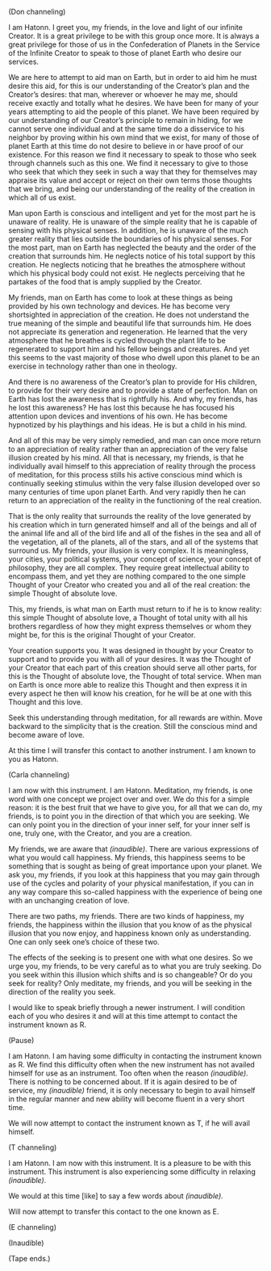 <p class="channel-type">(Don channeling)</p>
<p>I am Hatonn. I greet you, my friends, in the love and light of our infinite Creator. It is a great privilege to be with this group once more. It is always a great privilege for those of us in the Confederation of Planets in the Service of the Infinite Creator to speak to those of planet Earth who desire our services.</p>
<p>We are here to attempt to aid man on Earth, but in order to aid him he must desire this aid, for this is our understanding of the Creator’s plan and the Creator’s desires: that man, wherever or whoever he may me, should receive exactly and totally what he desires. We have been for many of your years attempting to aid the people of this planet. We have been required by our understanding of our Creator’s principle to remain in hiding, for we cannot serve one individual and at the same time do a disservice to his neighbor by proving within his own mind that we exist, for many of those of planet Earth at this time do not desire to believe in or have proof of our existence. For this reason we find it necessary to speak to those who seek through channels such as this one. We find it necessary to give to those who seek that which they seek in such a way that they for themselves may appraise its value and accept or reject on their own terms those thoughts that we bring, and being our understanding of the reality of the creation in which all of us exist.</p>
<p>Man upon Earth is conscious and intelligent and yet for the most part he is unaware of reality. He is unaware of the simple reality that he is capable of sensing with his physical senses. In addition, he is unaware of the much greater reality that lies outside the boundaries of his physical senses. For the most part, man on Earth has neglected the beauty and the order of the creation that surrounds him. He neglects notice of his total support by this creation. He neglects noticing that he breathes the atmosphere without which his physical body could not exist. He neglects perceiving that he partakes of the food that is amply supplied by the Creator.</p>
<p>My friends, man on Earth has come to look at these things as being provided by his own technology and devices. He has become very shortsighted in appreciation of the creation. He does not understand the true meaning of the simple and beautiful life that surrounds him. He does not appreciate its generation and regeneration. He learned that the very atmosphere that he breathes is cycled through the plant life to be regenerated to support him and his fellow beings and creatures. And yet this seems to the vast majority of those who dwell upon this planet to be an exercise in technology rather than one in theology.</p>
<p>And there is no awareness of the Creator’s plan to provide for His children, to provide for their very desire and to provide a state of perfection. Man on Earth has lost the awareness that is rightfully his. And why, my friends, has he lost this awareness? He has lost this because he has focused his attention upon devices and inventions of his own. He has become hypnotized by his playthings and his ideas. He is but a child in his mind.</p>
<p>And all of this may be very simply remedied, and man can once more return to an appreciation of reality rather than an appreciation of the very false illusion created by his mind. All that is necessary, my friends, is that he individually avail himself to this appreciation of reality through the process of meditation, for this process stills his active conscious mind which is continually seeking stimulus within the very false illusion developed over so many centuries of time upon planet Earth. And very rapidly then he can return to an appreciation of the reality in the functioning of the real creation.</p>
<p>That is the only reality that surrounds the reality of the love generated by his creation which in turn generated himself and all of the beings and all of the animal life and all of the bird life and all of the fishes in the sea and all of the vegetation, all of the planets, all of the stars, and all of the systems that surround us. My friends, your illusion is very complex. It is meaningless, your cities, your political systems, your concept of science, your concept of philosophy, they are all complex. They require great intellectual ability to encompass them, and yet they are nothing compared to the one simple Thought of your Creator who created you and all of the real creation: the simple Thought of absolute love.</p>
<p>This, my friends, is what man on Earth must return to if he is to know reality: this simple Thought of absolute love, a Thought of total unity with all his brothers regardless of how they might express themselves or whom they might be, for this is the original Thought of your Creator.</p>
<p>Your creation supports you. It was designed in thought by your Creator to support and to provide you with all of your desires. It was the Thought of your Creator that each part of this creation should serve all other parts, for this is the Thought of absolute love, the Thought of total service. When man on Earth is once more able to realize this Thought and then express it in every aspect he then will know his creation, for he will be at one with this Thought and this love.</p>
<p>Seek this understanding through meditation, for all rewards are within. Move backward to the simplicity that is the creation. Still the conscious mind and become aware of love.</p>
<p>At this time I will transfer this contact to another instrument. I am known to you as Hatonn.</p>
<p class="channel-type">(Carla channeling)</p>
<p>I am now with this instrument. I am Hatonn. Meditation, my friends, is one word with one concept we project over and over. We do this for a simple reason: it is the best fruit that we have to give you, for all that we can do, my friends, is to point you in the direction of that which you are seeking. We can only point you in the direction of your inner self, for your inner self is one, truly one, with the Creator, and you are a creation.</p>
<p>My friends, we are aware that <em>(inaudible)</em>. There are various expressions of what you would call happiness. My friends, this happiness seems to be something that is sought as being of great importance upon your planet. We ask you, my friends, if you look at this happiness that you may gain through use of the cycles and polarity of your physical manifestation, if you can in any way compare this so-called happiness with the experience of being one with an unchanging creation of love.</p>
<p>There are two paths, my friends. There are two kinds of happiness, my friends, the happiness within the illusion that you know of as the physical illusion that you now enjoy, and happiness known only as understanding. One can only seek one’s choice of these two.</p>
<p>The effects of the seeking is to present one with what one desires. So we urge you, my friends, to be very careful as to what you are truly seeking. Do you seek within this illusion which shifts and is so changeable? Or do you seek for reality? Only meditate, my friends, and you will be seeking in the direction of the reality you seek.</p>
<p>I would like to speak briefly through a newer instrument. I will condition each of you who desires it and will at this time attempt to contact the instrument known as R.</p>
<p class="comment">(Pause)</p>
<p>I am Hatonn. I am having some difficulty in contacting the instrument known as R. We find this difficulty often when the new instrument has not availed himself for use as an instrument. Too often when the reason <em>(inaudible)</em>. There is nothing to be concerned about. If it is again desired to be of service, my <em>(inaudible)</em> friend, it is only necessary to begin to avail himself in the regular manner and new ability will become fluent in a very short time.</p>
<p>We will now attempt to contact the instrument known as T, if he will avail himself.</p>
<p class="channel-type">(T channeling)</p>
<p>I am Hatonn. I am now with this instrument. It is a pleasure to be with this instrument. This instrument is also experiencing some difficulty in relaxing <em>(inaudible)</em>.</p>
<p>We would at this time [like] to say a few words about <em>(inaudible)</em>.</p>
<p>Will now attempt to transfer this contact to the one known as E.</p>
<p class="channel-type">(E channeling)</p>
<p class="comment">(Inaudible)</p>
<p class="comment">(Tape ends.)</p>